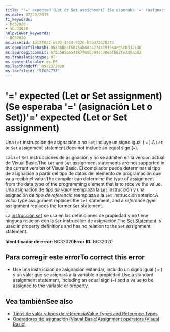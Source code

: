 ```yaml
---
title: "'=' expected (Let or Set assignment) (Se esperaba '=' (asignación Let o Set))"
ms.date: 07/20/2015
f1_keywords:
- bc32020
- vbc32020
helpviewer_keywords:
- BC32020
ms.assetid: 1b12f082-e502-4524-9326-b9b372670243
ms.openlocfilehash: 0533b883f6075486dc4274c19f56ae95cb33213b
ms.sourcegitcommit: bf5c5850654187705bc94cc40ebfb62fe346ab02
ms.translationtype: MT
ms.contentlocale: es-ES
ms.lasthandoff: 09/23/2020
ms.locfileid: "91094737"
---
```

# <a name="-expected-let-or-set-assignment"></a><span data-ttu-id="ed6aa-102">'=' expected (Let or Set assignment) (Se esperaba '=' (asignación Let o Set))</span><span class="sxs-lookup"><span data-stu-id="ed6aa-102">'=' expected (Let or Set assignment)</span></span>

<span data-ttu-id="ed6aa-103">Una `Let` instrucción de asignación o no `Set` incluye un signo igual ( `=` ).</span><span class="sxs-lookup"><span data-stu-id="ed6aa-103">A `Let` or `Set` assignment statement does not include an equal sign (`=`).</span></span>  
  
 <span data-ttu-id="ed6aa-104">Las `Let` `Set` instrucciones de asignación y no se admiten en la versión actual de Visual Basic.</span><span class="sxs-lookup"><span data-stu-id="ed6aa-104">The `Let` and `Set` assignment statements are not supported in the current version of Visual Basic.</span></span> <span data-ttu-id="ed6aa-105">El compilador puede determinar el tipo de asignación a partir del tipo de datos del elemento de programación que va a recibir el valor.</span><span class="sxs-lookup"><span data-stu-id="ed6aa-105">The compiler can determine the type of assignment from the data type of the programming element that is to receive the value.</span></span> <span data-ttu-id="ed6aa-106">Una asignación de *tipo de valor* reemplaza la `Let` instrucción y una asignación de *tipo de referencia* reemplaza a la `Set` instrucción anterior.</span><span class="sxs-lookup"><span data-stu-id="ed6aa-106">A *value type* assignment replaces the `Let` statement, and a *reference type* assignment replaces the former `Set` statement.</span></span>  
  
 <span data-ttu-id="ed6aa-107">La [instrucción set](../language-reference/statements/set-statement.md) se usa en las definiciones de propiedad y no tiene ninguna relación con la `Set` instrucción de asignación.</span><span class="sxs-lookup"><span data-stu-id="ed6aa-107">The [Set Statement](../language-reference/statements/set-statement.md) is used in property definitions and has no relation to the `Set` assignment statement.</span></span>  
  
 <span data-ttu-id="ed6aa-108">**Identificador de error:** BC32020</span><span class="sxs-lookup"><span data-stu-id="ed6aa-108">**Error ID:** BC32020</span></span>  
  
## <a name="to-correct-this-error"></a><span data-ttu-id="ed6aa-109">Para corregir este error</span><span class="sxs-lookup"><span data-stu-id="ed6aa-109">To correct this error</span></span>  
  
- <span data-ttu-id="ed6aa-110">Use una instrucción de asignación estándar, incluido un signo igual ( `=` ) y un valor que se asignará a la variable o propiedad.</span><span class="sxs-lookup"><span data-stu-id="ed6aa-110">Use a standard assignment statement, including an equal sign (`=`) and a value to be assigned to the variable or property.</span></span>  
  
## <a name="see-also"></a><span data-ttu-id="ed6aa-111">Vea también</span><span class="sxs-lookup"><span data-stu-id="ed6aa-111">See also</span></span>

- [<span data-ttu-id="ed6aa-112">Tipos de valor y tipos de referencia</span><span class="sxs-lookup"><span data-stu-id="ed6aa-112">Value Types and Reference Types</span></span>](../programming-guide/language-features/data-types/value-types-and-reference-types.md)
- [<span data-ttu-id="ed6aa-113">Operadores de asignación (Visual Basic)</span><span class="sxs-lookup"><span data-stu-id="ed6aa-113">Assignment operators (Visual Basic)</span></span>](../language-reference/operators/assignment-operators.md)
